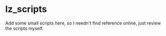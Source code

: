 # lz_scripts
Add some small scripts here, so I needn't find reference online, just review the scripts myself.
